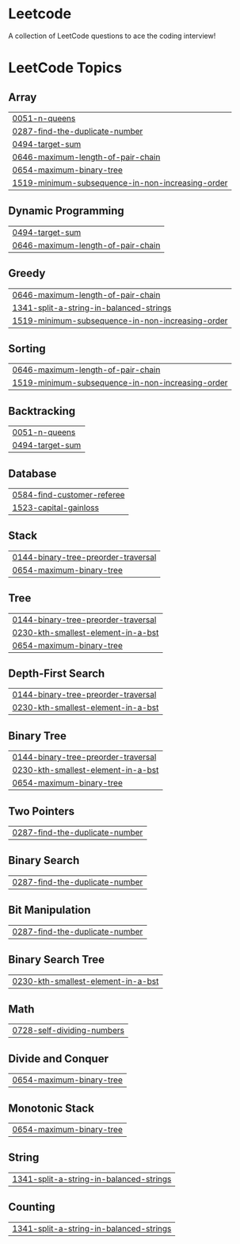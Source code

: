 # Leetcode
A collection of LeetCode questions to ace the coding interview! 

<!---LeetCode Topics Start-->
# LeetCode Topics
## Array
|  |
| ------- |
| [0051-n-queens](https://github.com/abhinav0223/Leetcode/tree/master/0051-n-queens) |
| [0287-find-the-duplicate-number](https://github.com/abhinav0223/Leetcode/tree/master/0287-find-the-duplicate-number) |
| [0494-target-sum](https://github.com/abhinav0223/Leetcode/tree/master/0494-target-sum) |
| [0646-maximum-length-of-pair-chain](https://github.com/abhinav0223/Leetcode/tree/master/0646-maximum-length-of-pair-chain) |
| [0654-maximum-binary-tree](https://github.com/abhinav0223/Leetcode/tree/master/0654-maximum-binary-tree) |
| [1519-minimum-subsequence-in-non-increasing-order](https://github.com/abhinav0223/Leetcode/tree/master/1519-minimum-subsequence-in-non-increasing-order) |
## Dynamic Programming
|  |
| ------- |
| [0494-target-sum](https://github.com/abhinav0223/Leetcode/tree/master/0494-target-sum) |
| [0646-maximum-length-of-pair-chain](https://github.com/abhinav0223/Leetcode/tree/master/0646-maximum-length-of-pair-chain) |
## Greedy
|  |
| ------- |
| [0646-maximum-length-of-pair-chain](https://github.com/abhinav0223/Leetcode/tree/master/0646-maximum-length-of-pair-chain) |
| [1341-split-a-string-in-balanced-strings](https://github.com/abhinav0223/Leetcode/tree/master/1341-split-a-string-in-balanced-strings) |
| [1519-minimum-subsequence-in-non-increasing-order](https://github.com/abhinav0223/Leetcode/tree/master/1519-minimum-subsequence-in-non-increasing-order) |
## Sorting
|  |
| ------- |
| [0646-maximum-length-of-pair-chain](https://github.com/abhinav0223/Leetcode/tree/master/0646-maximum-length-of-pair-chain) |
| [1519-minimum-subsequence-in-non-increasing-order](https://github.com/abhinav0223/Leetcode/tree/master/1519-minimum-subsequence-in-non-increasing-order) |
## Backtracking
|  |
| ------- |
| [0051-n-queens](https://github.com/abhinav0223/Leetcode/tree/master/0051-n-queens) |
| [0494-target-sum](https://github.com/abhinav0223/Leetcode/tree/master/0494-target-sum) |
## Database
|  |
| ------- |
| [0584-find-customer-referee](https://github.com/abhinav0223/Leetcode/tree/master/0584-find-customer-referee) |
| [1523-capital-gainloss](https://github.com/abhinav0223/Leetcode/tree/master/1523-capital-gainloss) |
## Stack
|  |
| ------- |
| [0144-binary-tree-preorder-traversal](https://github.com/abhinav0223/Leetcode/tree/master/0144-binary-tree-preorder-traversal) |
| [0654-maximum-binary-tree](https://github.com/abhinav0223/Leetcode/tree/master/0654-maximum-binary-tree) |
## Tree
|  |
| ------- |
| [0144-binary-tree-preorder-traversal](https://github.com/abhinav0223/Leetcode/tree/master/0144-binary-tree-preorder-traversal) |
| [0230-kth-smallest-element-in-a-bst](https://github.com/abhinav0223/Leetcode/tree/master/0230-kth-smallest-element-in-a-bst) |
| [0654-maximum-binary-tree](https://github.com/abhinav0223/Leetcode/tree/master/0654-maximum-binary-tree) |
## Depth-First Search
|  |
| ------- |
| [0144-binary-tree-preorder-traversal](https://github.com/abhinav0223/Leetcode/tree/master/0144-binary-tree-preorder-traversal) |
| [0230-kth-smallest-element-in-a-bst](https://github.com/abhinav0223/Leetcode/tree/master/0230-kth-smallest-element-in-a-bst) |
## Binary Tree
|  |
| ------- |
| [0144-binary-tree-preorder-traversal](https://github.com/abhinav0223/Leetcode/tree/master/0144-binary-tree-preorder-traversal) |
| [0230-kth-smallest-element-in-a-bst](https://github.com/abhinav0223/Leetcode/tree/master/0230-kth-smallest-element-in-a-bst) |
| [0654-maximum-binary-tree](https://github.com/abhinav0223/Leetcode/tree/master/0654-maximum-binary-tree) |
## Two Pointers
|  |
| ------- |
| [0287-find-the-duplicate-number](https://github.com/abhinav0223/Leetcode/tree/master/0287-find-the-duplicate-number) |
## Binary Search
|  |
| ------- |
| [0287-find-the-duplicate-number](https://github.com/abhinav0223/Leetcode/tree/master/0287-find-the-duplicate-number) |
## Bit Manipulation
|  |
| ------- |
| [0287-find-the-duplicate-number](https://github.com/abhinav0223/Leetcode/tree/master/0287-find-the-duplicate-number) |
## Binary Search Tree
|  |
| ------- |
| [0230-kth-smallest-element-in-a-bst](https://github.com/abhinav0223/Leetcode/tree/master/0230-kth-smallest-element-in-a-bst) |
## Math
|  |
| ------- |
| [0728-self-dividing-numbers](https://github.com/abhinav0223/Leetcode/tree/master/0728-self-dividing-numbers) |
## Divide and Conquer
|  |
| ------- |
| [0654-maximum-binary-tree](https://github.com/abhinav0223/Leetcode/tree/master/0654-maximum-binary-tree) |
## Monotonic Stack
|  |
| ------- |
| [0654-maximum-binary-tree](https://github.com/abhinav0223/Leetcode/tree/master/0654-maximum-binary-tree) |
## String
|  |
| ------- |
| [1341-split-a-string-in-balanced-strings](https://github.com/abhinav0223/Leetcode/tree/master/1341-split-a-string-in-balanced-strings) |
## Counting
|  |
| ------- |
| [1341-split-a-string-in-balanced-strings](https://github.com/abhinav0223/Leetcode/tree/master/1341-split-a-string-in-balanced-strings) |
<!---LeetCode Topics End-->
